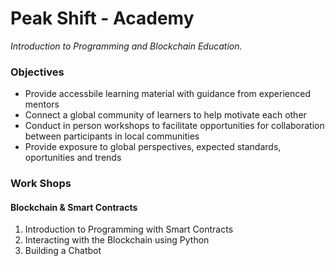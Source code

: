 # Peak Shift - Academy
_Introduction to Programming and Blockchain Education._

### Objectives
- Provide accessbile learning material with guidance from experienced mentors
- Connect a global community of learners to help motivate each other
- Conduct in person workshops to facilitate opportunities for collaboration between participants in local communities
- Provide exposure to global perspectives, expected standards, oportunities and trends

### Work Shops
#### Blockchain & Smart Contracts
1. Introduction to Programming with Smart Contracts
2. Interacting with the Blockchain using Python
3. Building a Chatbot

